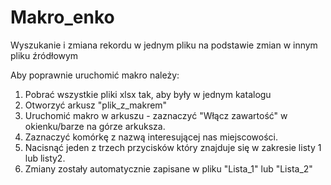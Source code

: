 # Makro_enko
Wyszukanie i zmiana rekordu w jednym pliku na podstawie zmian w innym pliku źródłowym


Aby poprawnie uruchomić makro należy:
1. Pobrać wszystkie pliki xlsx tak, aby były w jednym katalogu
2. Otworzyć arkusz "plik_z_makrem"
3. Uruchomić makro w arkuszu - zaznaczyć "Włącz zawartość" w okienku/barze na górze arkuksza.
4. Zaznaczyć komórkę z nazwą interesującej nas miejscowości.
5. Nacisnąć jeden z trzech przycisków który znajduje się w zakresie listy 1 lub listy2.
6. Zmiany zostały automatycznie zapisane w pliku "Lista_1" lub "Lista_2"

